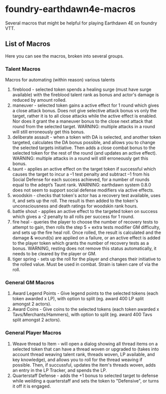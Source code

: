 # foundry-earthdawn4e-macros
Several macros that might be helpful for playing Earthdawn 4E on foundry VTT.

## List of Macros
Here you can see the macros, broken into several groups.

### Talent Macros
Macros for automating (within reason) various talents

1. fireblood - selected token spends a healing surge (must have surge available) with the fireblood talent rank as bonus and actor's damage is reduced by amount rolled.
2. maneuver - selected token gains a active effect for 1 round which gives a close attack bonus.  Does not give selective attack bonus vs only the target, rather it is to all close attacks while the active effect is enabled.  Nor does it grant the a maneuver bonus to the close next attack that round from the selected target. WARNING: multiple attacks in a round will still erroneously get this bonus.
3. deliberate assault - when a token with DA is selected, and another token targeted, calculates the DA bonus possible, and allows you to change the selected targets initiative.  Then adds a close combat bonus to the selected token for the rest of the round (and updates an active effect).  WARNING: multiple attacks in a round will still erroneously get this bonus.
4. taunt - applies an active effect on the target token if successful which causes the target to incur a –1 test penalty and subtract –1 from his Social Defense for each success achieved, for a number of rounds equal to the adept’s Taunt rank.  WARNING: earthdawn system 0.8.0 does not seem to support social defense modifiers via active effects.
5. woodskin - checks that token's actor has a recovery test available, uses it, and sets up the roll. The result is then added to the token's unconsciousness and death ratings for woodskin rank hours.
6. battle shout - applies an active effect to the targeted token on success which gives a -2 penalty to all rolls per success for 1 round.
7. fire heal - queries the player to choose the number of recovery tests to attempt to gain, then rolls the step 5 + extra tests modifier GM difficulty, and sets up the fire heal roll.  Once rolled, the result is calculated and the damage & wound(s) are applied on a failure, or an active effect is added to the player token which grants the number of recovery tests as a bonus.  WARNING, resting does not remove this status automatically, it needs to be cleared by the player or GM.
8. tiger spring - sets up the roll for the player and changes their initiative to the rolled value. Must be used in combat.  Strain is taken care of via the roll.

### General GM Macros
1. Award Legend Points - Give legend points to the selected tokens (each token awarded x LP), with option to split (eg. award 400 LP split amongst 2 actors).
2. Award Coins - Give coins to the selected tokens (each token awarded x Tavs/Merchants/Hammers), with option to split (eg. award 400 Tavs split amongst 2 actors).

   
### General Player Macros
1. Weave thread to Item - will open a dialog showing all thread items on a selected token that can have a thread woven or upgraded to (takes into account thread weaving talent rank, threads woven, LP available, and key knowledge), and allows you to roll for the thread weaving if possible.  Then, if succussful, updates the item's threads woven, adds an entry in the LP Tracker, and spends the LP.
2. Quarterstaff Defense - adds the +1 bonus to selected target to defense while weilding a quarterstaff and sets the token to "Defensive", or turns it off it is engaged.
